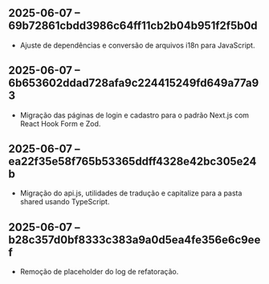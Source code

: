 ## 2025-06-07 – 69b72861cbdd3986c64ff11cb2b04b951f2f5b0d
- Ajuste de dependências e conversão de arquivos i18n para JavaScript.
## 2025-06-07 – 6b653602ddad728afa9c224415249fd649a77a93
- Migração das páginas de login e cadastro para o padrão Next.js com React Hook Form e Zod.
## 2025-06-07 – ea22f35e58f765b53365ddff4328e42bc305e24b
- Migração do api.js, utilidades de tradução e capitalize para a pasta shared usando TypeScript.
## 2025-06-07 – b28c357d0bf8333c383a9a0d5ea4fe356e6c9eef
- Remoção de placeholder do log de refatoração.


